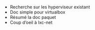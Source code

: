 - Recherche sur les hyperviseur existant
- Doc simple pour virtualbox
- Résumé la doc paquet
- Coup d’oeil à lxc-net
